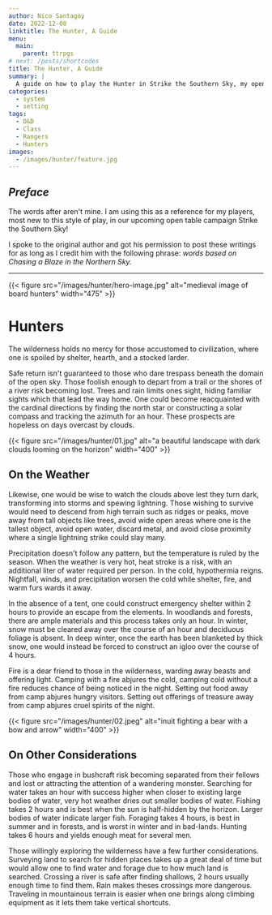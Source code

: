 ```yaml
---
author: Nico Santagoy
date: 2022-12-08
linktitle: The Hunter, A Guide
menu:
  main:
    parent: ttrpgs
# next: /posts/shortcodes
title: The Hunter, A Guide
summary: |
  A guide on how to play the Hunter in Strike the Southern Sky, my open table campaign.
categories:
  - system
  - setting
tags:
  - D&D
  - Class
  - Rangers
  - Hunters
images:
  - /images/hunter/feature.jpg
---
```


## *Preface*

The words after aren't mine. I am using this as a reference for my players, most new to this style of play, in our upcoming open table campaign Strike the Southern Sky!

I spoke to the original author and got his permission to post these writings for as long as I credit him with the following phrase: *words based on Chasing a Blaze in the Northern Sky.*

---

{{< figure src="/images/hunter/hero-image.jpg" alt="medieval image of board hunters" width="475" >}}

# Hunters

The wilderness holds no mercy for those accustomed to civilization, where one is spoiled by shelter, hearth, and a stocked larder.

Safe return isn't guaranteed to those who dare trespass beneath the domain of the open sky. Those foolish enough to depart from a trail or the shores of a river risk becoming lost. Trees and rain limits ones sight, hiding familiar sights which that lead the way home. One could become reacquainted with the cardinal directions by finding the north star or constructing a solar compass and tracking the azimuth for an hour. These prospects are hopeless on days overcast by clouds.

{{< figure src="/images/hunter/01.jpg" alt="a beautiful landscape with dark clouds looming on the horizon" width="400" >}}

## On the Weather

Likewise, one would be wise to watch the clouds above lest they turn dark, transforming into storms and spewing lightning. Those wishing to survive would need to descend from high terrain such as ridges or peaks, move away from tall objects like trees, avoid wide open areas where one is the tallest object, avoid open water, discard metal, and avoid close proximity where a single lightning strike could slay many.

Precipitation doesn't follow any pattern, but the temperature is ruled by the season. When the weather is very hot, heat stroke is a risk, with an additional liter of water required per person. In the cold, hypothermia reigns. Nightfall, winds, and precipitation worsen the cold while shelter, fire, and warm furs wards it away.

In the absence of a tent, one could construct emergency shelter within 2 hours to provide an escape from the elements. In woodlands and forests, there are ample materials and this process takes only an hour. In winter, snow must be cleared away over the course of an hour and deciduous foliage is absent. In deep winter, once the earth has been blanketed by thick snow, one would instead be forced to construct an igloo over the course of 4 hours.

Fire is a dear friend to those in the wilderness, warding away beasts and offering light. Camping with a fire abjures the cold, camping cold without a fire reduces chance of being noticed in the night. Setting out food away from camp abjures hungry visitors. Setting out offerings of treasure away from camp abjures cruel spirits of the night.

{{< figure src="/images/hunter/02.jpeg" alt="inuit fighting a bear with a bow and arrow" width="400" >}}

## On Other Considerations

Those who engage in bushcraft risk becoming separated from their fellows and lost or attracting the attention of a wandering monster. Searching for water takes an hour with success higher when closer to existing large bodies of water, very hot weather dries out smaller bodies of water. Fishing takes 2 hours and is best when the sun is half-hidden by the horizon. Larger bodies of water indicate larger fish. Foraging takes 4 hours, is best in summer and in forests, and is worst in winter and in bad-lands. Hunting takes 6 hours and yields enough meat for several men.

Those willingly exploring the wilderness have a few further considerations. Surveying land to search for hidden places takes up a great deal of time but would allow one to find water and forage due to how much land is searched. Crossing a river is safe after finding shallows, 2 hours usually enough time to find them. Rain makes theses crossings more dangerous. Traveling in mountainous terrain is easier when one brings along climbing equipment as it lets them take vertical shortcuts.
